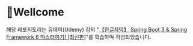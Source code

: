 # 🏅Wellcome

해당 레포지토리는 유데미(Udemy) 강의 "[【한글자막】 Spring Boot 3 & Spring Framework 6 마스터하기! [최신판]](https://www.udemy.com/course/spring-boot-and-spring-framework-korean/?couponCode=ST19MT61724#instructor-2)"를 학습하며 작성되었습니다.